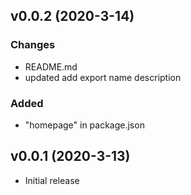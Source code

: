 
## v0.0.2 (2020-3-14)

### Changes
- README.md
- updated add export name description

### Added
- "homepage" in package.json

## v0.0.1 (2020-3-13)
- Initial release
